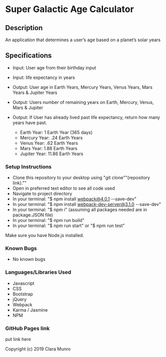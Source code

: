 # Super Galactic Age Calculator

## Description
An application that determines a user’s age based on a planet’s solar years

## Specifications

* Input: User age from their birthday input
* Input: life expectancy in years
* Output: User age in Earth Years, Mercury Years, Venus Years, Mars Years & Jupiter Years
* Output: Users number of remaining years on Earth, Mercury, Venus, Mars & Jupiter
* Output: If User has already lived past life expectancy, return how many years have past.

    * Earth Year: 1 Earth Year (365 days)
    * Mercury Year: .24 Earth Years
    * Venus Year: .62 Earth Years
    * Mars Year: 1.88 Earth Years
    * Jupiter Year: 11.86 Earth Years

### Setup Instructions
* Clone this repository to your desktop using "git clone""(repository link).""
* Open in preferred text editor to see all code used
* Navigate to project directory
* In your terminal: "$ npm install webpack@4.0.1 --save-dev"
* In your terminal: "$ npm install webpack-dev-server@3.1.0 --save-dev"
* In your terminal: "$ npm i" (assuming all packages needed are in package.JSON file)
* In your terminal: "$ npm run build"
* In your terminal: "$ npm run start" or "$ npm run test"

Make sure you have Node.js installed.

### Known Bugs
* No known bugs

### Languages/Libraries Used
* Javascript
* CSS
* Bootstrap
* jQuery
* Webpack
* Karma / Jasmine
* NPM

### GitHub Pages link
put link here

Copyright (c) 2019 Clara Munro
